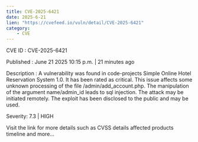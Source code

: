 ```yaml
---
title: CVE-2025-6421
date: 2025-6-21
lien: "https://cvefeed.io/vuln/detail/CVE-2025-6421"
category:
    - CVE
---
```


CVE ID : CVE-2025-6421

Published :  June 21
2025
10:15 p.m. | 21 minutes ago

Description : A vulnerability was found in code-projects Simple Online Hotel Reservation System 1.0. It has been rated as critical. This issue affects some unknown processing of the file /admin/add_account.php. The manipulation of the argument name/admin_id leads to sql injection. The attack may be initiated remotely. The exploit has been disclosed to the public and may be used.

Severity: 7.3 | HIGH

Visit the link for more details
such as CVSS details
affected products
timeline
and more...
